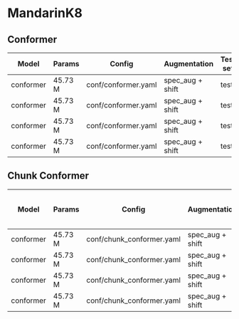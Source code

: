 # MandarinK8

## Conformer

| Model | Params | Config | Augmentation| Test set | Decode method | Loss | CER |  
| --- | --- | --- | --- | --- | --- | --- | --- |  
| conformer | 45.73 M | conf/conformer.yaml | spec_aug + shift | test | attention | 2.1794936656951904 | 0.102304 |  
| conformer | 45.73 M | conf/conformer.yaml | spec_aug + shift | test | ctc_greedy_search | 2.1794936656951904 | 0.084295 |  
| conformer | 45.73 M | conf/conformer.yaml | spec_aug + shift | test | ctc_prefix_beam_search | 2.1794936656951904 | 0.084340 |  
| conformer | 45.73 M | conf/conformer.yaml | spec_aug + shift | test | attention_rescoring | 2.1794936656951904 | 0.081675 |  


## Chunk Conformer

| Model | Params | Config | Augmentation| Test set | Decode method | Chunk Size & Left Chunks | Loss | CER |  
| --- | --- | --- | --- | --- | --- | --- | --- | --- |  
| conformer | 45.73 M | conf/chunk_conformer.yaml | spec_aug + shift | test | attention | 16, -1 | 2.23287845  | 0.087982 |  
| conformer | 45.73 M | conf/chunk_conformer.yaml | spec_aug + shift | test | ctc_greedy_search | 16, -1 | 2.23287845  | 0.086962 |  
| conformer | 45.73 M | conf/chunk_conformer.yaml | spec_aug + shift | test | ctc_prefix_beam_search | 16, -1 | 2.23287845 | 0.086741 |  
| conformer | 45.73 M | conf/chunk_conformer.yaml | spec_aug + shift | test | attention_rescoring | 16, -1 | 2.23287845 | 0.083495 |

